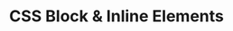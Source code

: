 ---
class: 'web-design'
title: 'CSS Block & Inline Elements'
youtube: 'TorlzdeweIA'
order: 20
length: 127
---
